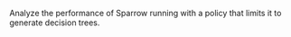 
Analyze the performance of Sparrow running with a policy that limits it to generate decision trees.

